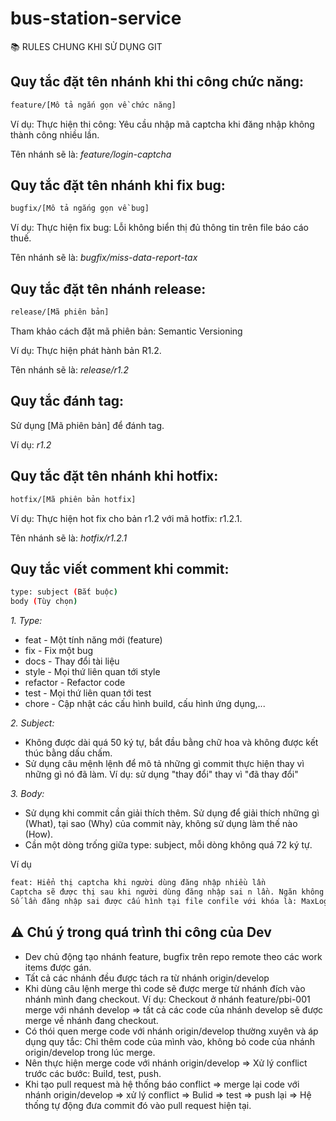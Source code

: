 # bus-station-service
 📚 RULES CHUNG KHI SỬ DỤNG GIT

## Quy tắc đặt tên nhánh khi thi công chức năng:

```bash
feature/[Mô tả ngắn gọn về chức năng]
```

Ví dụ: Thực hiện thi công: Yêu cầu nhập mã captcha khi đăng nhập không thành công nhiều lần. 

Tên nhánh sẽ là: *feature/login-captcha*

## Quy tắc đặt tên nhánh khi fix bug:

```bash
bugfix/[Mô tả ngắng gọn về bug]
```

Ví dụ: Thực hiện fix bug: Lỗi không biển thị đủ thông tin trên file báo cáo thuế. 

Tên nhánh sẽ là: *bugfix/miss-data-report-tax*

## Quy tắc đặt tên nhánh release:

```bash
release/[Mã phiên bản]
```

Tham khảo cách đặt mã phiên bản: Semantic Versioning

Ví dụ: Thực hiện phát hành bản R1.2. 

Tên nhánh sẽ là: *release/r1.2*

## Quy tắc đánh tag:

Sử dụng [Mã phiên bản] để đánh tag. 

Ví dụ: *r1.2*

## Quy tắc đặt tên nhánh khi hotfix:

```bash
hotfix/[Mã phiên bản hotfix]
```

Ví dụ: Thực hiện hot fix cho bản r1.2 với mã hotfix: r1.2.1. 

Tên nhánh sẽ là: *hotfix/r1.2.1*

## Quy tắc viết comment khi commit:

```bash
type: subject (Bắt buộc)
body (Tùy chọn)
```

*1. Type:*
- feat - Một tính năng mới (feature)
- fix - Fix một bug
- docs - Thay đổi tài liệu
- style - Mọi thứ liên quan tới style
- refactor - Refactor code
- test - Mọi thứ liên quan tới test
- chore - Cập nhật các cấu hình build, cấu hình ứng dụng,...

*2. Subject:*
- Không được dài quá 50 ký tự, bắt đầu bằng chữ hoa và không được kết thúc bằng dấu chấm.
- Sử dụng câu mệnh lệnh để mô tả những gì commit thực hiện thay vì những gì nó đã làm. Ví dụ: sử dụng "thay đổi" thay vì "đã thay đổi"

*3. Body:*
- Sử dụng khi commit cần giải thích thêm. Sử dụng để giải thích những gì (What), tại sao (Why) của commit này, không sử dụng làm thế nào (How).
- Cần một dòng trống giữa type: subject, mỗi dòng không quá 72 ký tự.

Ví dụ
```bash
feat: Hiển thị captcha khi người dùng đăng nhập nhiều lần
Captcha sẽ được thị sau khi người dùng đăng nhập sai n lần. Ngăn không cho phép người dùng viết các công cụ tự động dò mật khẩu.
Số lần đăng nhập sai được cấu hình tại file confile với khóa là: MaxLoginFail.
```

## ⚠️ Chú ý trong quá trình thi công của Dev
- Dev chủ động tạo nhánh feature, bugfix trên repo remote theo các work items được gán.
- Tất cả các nhánh đều được tách ra từ nhánh origin/develop
- Khi dùng câu lệnh merge thì code sẽ được merge từ nhánh đích vào nhánh mình đang checkout. Ví dụ: Checkout ở nhánh feature/pbi-001 merge với nhánh develop => tất cả các code của nhánh develop sẽ được merge về nhánh đang checkout.
- Có thói quen merge code với nhánh origin/develop thường xuyên và áp dụng quy tắc: Chỉ thêm code của mình vào, không bỏ code của nhánh origin/develop trong lúc merge.
- Nên thực hiện merge code với nhánh origin/develop => Xử lý conflict trước các bước: Build, test, push.
- Khi tạo pull request mà hệ thống báo conflict => merge lại code với nhánh origin/develop => xử lý conflict => Bulid => test => push lại 
=> Hệ thống tự động đưa commit đó vào pull request hiện tại.

